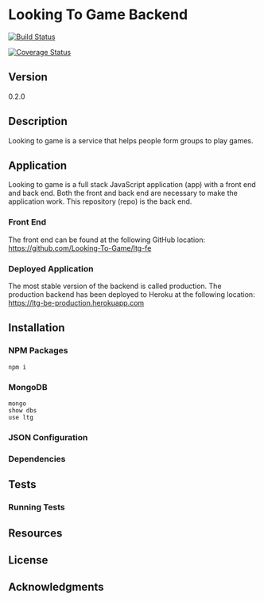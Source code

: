 # Looking To Game Backend

[![Build Status](https://travis-ci.org/Looking-To-Game/ltg-be.svg?branch=dev)](https://travis-ci.org/Looking-To-Game/ltg-be)

[![Coverage Status](https://coveralls.io/repos/github/Looking-To-Game/ltg-be/badge.svg?branch=master)](https://coveralls.io/github/Looking-To-Game/ltg-be?branch=master)

## Version
0.2.0

## Description
Looking to game is a service that helps people form groups to play games.

## Application
Looking to game is a full stack JavaScript application (app) with a front end and back end. Both the front and back end are necessary to make the application work. This repository (repo) is the back end.

### Front End
The front end can be found at the following GitHub location:
https://github.com/Looking-To-Game/ltg-fe

### Deployed Application
The most stable version of the backend is called production. The production backend has been deployed to Heroku at the following location:
https://ltg-be-production.herokuapp.com

## Installation
### NPM Packages

`npm i`

### MongoDB

```
mongo
show dbs
use ltg
```

### JSON Configuration
### Dependencies

## Tests
### Running Tests

## Resources

## License

## Acknowledgments
